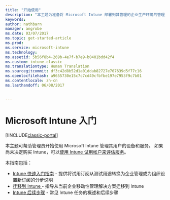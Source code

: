 ```yaml
---
title: "开始使用"
description: "本主题为准备将 Microsoft Intune 部署到其管理的企业生产环境的管理员提供指导。"
keywords: 
author: nathbarn
manager: angrobe
ms.date: 03/07/2017
ms.topic: get-started-article
ms.prod: 
ms.service: microsoft-intune
ms.technology: 
ms.assetid: 5b56f8b4-269b-4e7f-b7e9-b0401bdd42f4
ms.custom: intune-classic
ms.translationtype: Human Translation
ms.sourcegitcommit: df3c42d8b52d1a01ddab82727e707639d5f77c16
ms.openlocfilehash: a9655730e15c7c7cd49cfbfbe197e7953f9c7b01
ms.contentlocale: zh-cn
ms.lasthandoff: 06/08/2017


---
```


# <a name="get-started-with-microsoft-intune"></a>Microsoft Intune 入门

[!INCLUDE[classic-portal](../includes/classic-portal.md)]

本主题可帮助管理员开始使用 Microsoft Intune 管理其用户的设备和服务。 如果尚未决定购买 Intune，可以[使用 Intune 试用帐户来评估服务](/intune-classic/understand-explore/mobile-device-management-trial-guide-microsoft-intune)。

本指南包括：
- [Intune 快速入门指南](/intune/setup-steps) - 提供将试用订阅从测试用途转换为企业管理或为组织设置新订阅的分步说明
- [迁移到 Intune ](/intune/migration-guide) - 指导从当前企业移动性管理解决方案迁移到 Intune
- [Intune 后续步骤](prevent-company-data-leaks-from-Office-365-mobile-apps.md) - 常见 Intune 任务的概述和后续步骤

